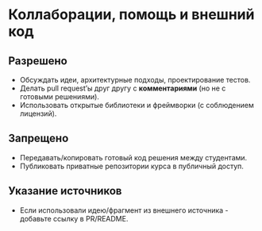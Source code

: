 # Коллаборации, помощь и внешний код

## Разрешено
- Обсуждать идеи, архитектурные подходы, проектирование тестов.
- Делать pull request’ы друг другу с **комментариями** (но не с готовыми решениями).
- Использовать открытые библиотеки и фреймворки (с соблюдением лицензий).

## Запрещено
- Передавать/копировать готовый код решения между студентами.
- Публиковать приватные репозитории курса в публичный доступ.

## Указание источников
- Если использовали идею/фрагмент из внешнего источника - добавьте ссылку в PR/README.

